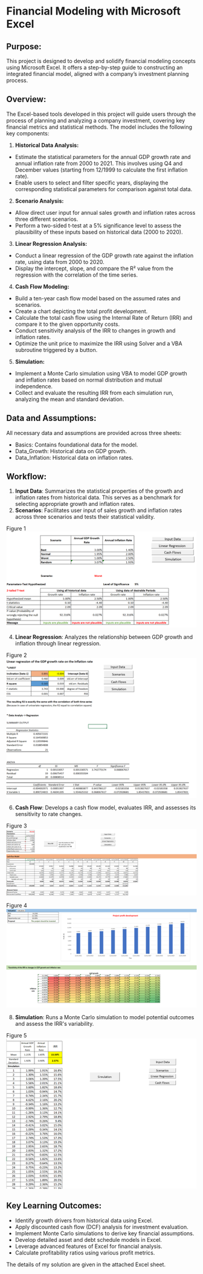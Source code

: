 # Financial Modeling with Microsoft Excel

## Purpose:
This project is designed to develop and solidify financial modeling concepts using Microsoft Excel. It offers a step-by-step guide to constructing an integrated financial model, aligned with a company’s investment planning process.

## Overview:
The Excel-based tools developed in this project will guide users through the process of planning and analyzing a company investment, covering key financial metrics and statistical methods. The model includes the following key components:
 1. **Historical Data Analysis:**
- Estimate the statistical parameters for the annual GDP growth rate and annual inflation rate from 2000 to 2021. This involves using Q4 and December values (starting from 12/1999 to calculate the first inflation rate).
- Enable users to select and filter specific years, displaying the corresponding statistical parameters for comparison against total data.
2. **Scenario Analysis:**
- Allow direct user input for annual sales growth and inflation rates across three different scenarios.
- Perform a two-sided t-test at a 5% significance level to assess the plausibility of these inputs based on historical data (2000 to 2020).
3. **Linear Regression Analysis:**
- Conduct a linear regression of the GDP growth rate against the inflation rate, using data from 2000 to 2020.
- Display the intercept, slope, and compare the R² value from the regression with the correlation of the time series.
4. **Cash Flow Modeling:**
 - Build a ten-year cash flow model based on the assumed rates and scenarios.
 - Create a chart depicting the total profit development.
 - Calculate the total cash flow using the Internal Rate of Return (IRR) and compare it to the given opportunity costs.
- Conduct sensitivity analysis of the IRR to changes in growth and inflation rates.
- Optimize the unit price to maximize the IRR using Solver and a VBA subroutine triggered by a button.
5. **Simulation:**
 - Implement a Monte Carlo simulation using VBA to model GDP growth and inflation rates based on normal distribution and mutual independence.
 - Collect and evaluate the resulting IRR from each simulation run, analyzing the mean and standard deviation.

## Data and Assumptions:
All necessary data and assumptions are provided across three sheets:
- Basics: Contains foundational data for the model.
- Data_Growth: Historical data on GDP growth.
- Data_Inflation: Historical data on inflation rates.

## Workflow:
 1.  **Input Data**: Summarizes the statistical properties of the growth and inflation rates from historical data. This serves as a benchmark for selecting appropriate growth and inflation rates.
2.   **Scenarios**: Facilitates user input of sales growth and inflation rates across three scenarios and tests their statistical validity.

Figure 1
![Fig1](./pics/pic1.png)

4.  **Linear Regression**: Analyzes the relationship between GDP growth and inflation through linear regression.

Figure 2
![Fig2](pics/pic2.png)

6.  **Cash Flow**: Develops a cash flow model, evaluates IRR, and assesses its sensitivity to rate changes.

Figure 3
![Fig3](pics/pic3.png)

Figure 4
![Fig4](pics/pic4.png)

8.  **Simulation**: Runs a Monte Carlo simulation to model potential outcomes and assess the IRR's variability.

Figure 5
![Fig5](pics/pic5.png)

## Key Learning Outcomes:
 - Identify growth drivers from historical data using Excel.
 - Apply discounted cash flow (DCF) analysis for investment evaluation.
 - Implement Monte Carlo simulations to derive key financial assumptions.
 - Develop detailed asset and debt schedule models in Excel.
 - Leverage advanced features of Excel for financial analysis.
 - Calculate profitability ratios using various profit metrics.

The details of my solution are given in the attached Excel sheet. 
